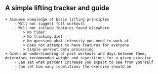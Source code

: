 ## A simple lifting tracker and guide

	+ Assumes knowledge of basic lifting principles
		- Will not suggest full workouts
		- Will not include features found elsewhere
			> No timer
			> No tracking diet
			> No guessing what intensity you need to work at
			> Does not attempt to have features for everyone
			> Simple workout data processing
	+ Given an understanding of past workouts and days between them,
	determines recommended weight and repetitions for a given exercise
		- Can set what percent increase you expect to see from yourself
		- Can set how many repetitions the exercise should be
